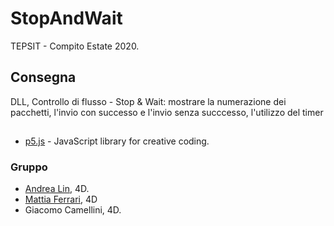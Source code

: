 # StopAndWait
TEPSIT - Compito Estate 2020.

## Consegna
DLL, Controllo di flusso - Stop & Wait: mostrare la numerazione dei pacchetti, l'invio con successo e l'invio senza succcesso, l'utilizzo del timer	

## 
- [p5.js](https://p5js.org/) - JavaScript library for creative coding.

### Gruppo
- [Andrea Lin](https://github.com/nilaerdna), 4D.
- [Mattia Ferrari](https://github.com/IlSassone), 4D
- Giacomo Camellini, 4D.
